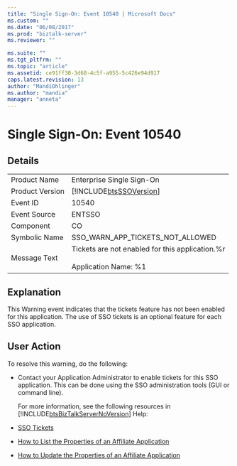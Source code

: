 ```yaml
---
title: "Single Sign-On: Event 10540 | Microsoft Docs"
ms.custom: ""
ms.date: "06/08/2017"
ms.prod: "biztalk-server"
ms.reviewer: ""

ms.suite: ""
ms.tgt_pltfrm: ""
ms.topic: "article"
ms.assetid: ce91ff30-3d68-4c5f-a955-5c426e94d917
caps.latest.revision: 13
author: "MandiOhlinger"
ms.author: "mandia"
manager: "anneta"
---
```

# Single Sign-On: Event 10540
## Details  

|                 |                                                                                  |
|-----------------|----------------------------------------------------------------------------------|
|  Product Name   |                            Enterprise Single Sign-On                             |
| Product Version |            [!INCLUDE[btsSSOVersion](../includes/btsssoversion-md.md)]            |
|    Event ID     |                                      10540                                       |
|  Event Source   |                                      ENTSSO                                      |
|    Component    |                                        CO                                        |
|  Symbolic Name  |                         SSO_WARN_APP_TICKETS_NOT_ALLOWED                         |
|  Message Text   | Tickets are not enabled for this application.%r<br /><br /> Application Name: %1 |

## Explanation  
 This Warning event indicates that the tickets feature has not been enabled for this application. The use of SSO tickets is an optional feature for each SSO application.  

## User Action  
 To resolve this warning, do the following:  

- Contact your Application Administrator to enable tickets for this SSO application. This can be done using the SSO administration tools (GUI or command line).  

  For more information, see the following resources in [!INCLUDE[btsBizTalkServerNoVersion](../includes/btsbiztalkservernoversion-md.md)] Help:  

- [SSO Tickets](../core/sso-tickets.md)  

- [How to List the Properties of an Affiliate Application](../core/how-to-list-the-properties-of-an-affiliate-application.md)  

- [How to Update the Properties of an Affiliate Application](../core/how-to-update-the-properties-of-an-affiliate-application.md)
